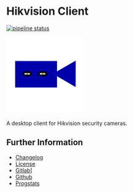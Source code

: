 # Hikvision Client

[![pipeline status](https://gitlab.namibsun.net/namibsun/museum/hikvision-client/badges/master/pipeline.svg)](https://gitlab.namibsun.net/namibsun/museum/hikvision-client/commits/master)

![Logo](resources/logo/logo-readme.png)

A desktop client for Hikvision security cameras.

## Further Information

* [Changelog](CHANGELOG)
* [License](LICENSE)
* [Gitlab](https://gitlab.namibsun.net/namibsun/museum/hikvision-client)]
* [Github](https://github.com/namboy94/hikvision-client)
* [Progstats](https://progstats.namibsun.net/projects/hikvision-client)
